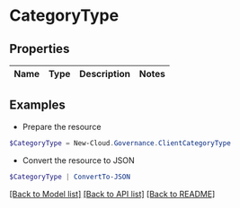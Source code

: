 # CategoryType
## Properties

Name | Type | Description | Notes
------------ | ------------- | ------------- | -------------

## Examples

- Prepare the resource
```powershell
$CategoryType = New-Cloud.Governance.ClientCategoryType 
```

- Convert the resource to JSON
```powershell
$CategoryType | ConvertTo-JSON
```

[[Back to Model list]](../README.md#documentation-for-models) [[Back to API list]](../README.md#documentation-for-api-endpoints) [[Back to README]](../README.md)

